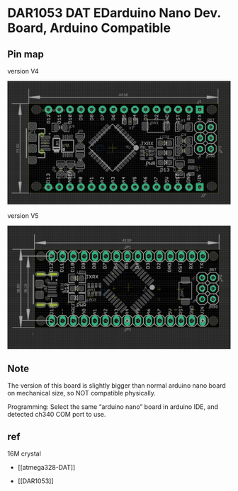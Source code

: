
# DAR1053 DAT EDarduino Nano Dev. Board, Arduino Compatible

## Pin map 

version V4 

![](2024-06-18-18-53-46.png)

version V5 

![](2024-06-18-18-08-02.png)



## Note 

The version of this board is slightly bigger than normal arduino nano board on mechanical size, so NOT compatible physically.

Programming: Select the same “arduino nano” board in arduino IDE, and detected ch340 COM port to use.

## ref 

16M crystal 
- [[atmega328-DAT]]


- [[DAR1053]]